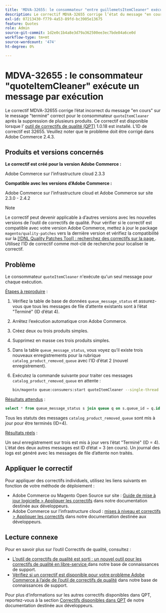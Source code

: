 ```yaml
---
title: 'MDVA-32655: le consommateur "entre guillemetsItemCleaner" exécute un message par exécution'
description: Le correctif MDVA-32655 corrige l’état du message "en cours" incorrect sur le message "terminé" correct pour le consommateur "quoteItemCleaner" après la suppression de plusieurs produits. Ce correctif est disponible lorsque l’[outil de correctifs de qualité (QPT)](/help/announcements/adobe-commerce-announcements/magento-quality-patches-released-new-tool-to-self-serve-quality-patches.md) 1.0.18 est installé. L’ID de correctif est 32655. Veuillez noter que le problème doit être corrigé dans Adobe Commerce 2.4.3.
exl-id: 07213430-f779-4a53-89fd-bc3905e13675
feature: Quotes
role: Admin
source-git-commit: 1d2e0c1b4a8e3d79a362500ee3ec7bde84a6ce0d
workflow-type: tm+mt
source-wordcount: '474'
ht-degree: 0%

---
```


# MDVA-32655 : le consommateur &quot;quoteItemCleaner&quot; exécute un message par exécution

Le correctif MDVA-32655 corrige l’état incorrect du message &quot;en cours&quot; sur le message &quot;terminé&quot; correct pour le consommateur `quoteItemCleaner` après la suppression de plusieurs produits. Ce correctif est disponible lorsque l’ [outil de correctifs de qualité (QPT)](/help/announcements/adobe-commerce-announcements/magento-quality-patches-released-new-tool-to-self-serve-quality-patches.md) 1.0.18 est installé. L’ID de correctif est 32655. Veuillez noter que le problème doit être corrigé dans Adobe Commerce 2.4.3.

## Produits et versions concernés

**Le correctif est créé pour la version Adobe Commerce :**

Adobe Commerce sur l’infrastructure cloud 2.3.3

**Compatible avec les versions d’Adobe Commerce :**

Adobe Commerce sur l’infrastructure cloud et Adobe Commerce sur site 2.3.0 - 2.4.2

>[!NOTE]
>
>Le correctif peut devenir applicable à d’autres versions avec les nouvelles versions de l’outil de correctifs de qualité. Pour vérifier si le correctif est compatible avec votre version Adobe Commerce, mettez à jour le package `magento/quality-patches` vers la dernière version et vérifiez la compatibilité sur la [[!DNL Quality Patches Tool] : recherchez des correctifs sur la page ](https://devdocs.magento.com/quality-patches/tool.html#patch-grid). Utilisez l’ID de correctif comme mot-clé de recherche pour localiser le correctif.

## Problème

Le consommateur `quoteItemCleaner` n&#39;exécute qu&#39;un seul message pour chaque exécution.

<u>Étapes à reproduire</u> :

1. Vérifiez la table de base de données `queue_message_status` et assurez-vous que tous les messages de file d’attente existants sont à l’état &quot;Terminé&quot; (ID d’état 4).
1. Arrêtez l’exécution automatique cron Adobe Commerce.
1. Créez deux ou trois produits simples.
1. Supprimez en masse ces trois produits simples.
1. Dans la table `queue_message_status`, vous voyez qu’il existe trois nouveaux enregistrements pour la rubrique `catalog_product_removed_queue` avec l’ID d’état 2 (nouvel enregistrement).
1. Exécutez la commande suivante pour traiter ces messages `catalog_product_removed_queue` en attente :

   ```bash
   bin/magento queue:consumers:start quoteItemCleaner --single-thread --max-messages=100
   ```

<u>Résultats attendus</u> :

```sql
select * from queue_message_status s join queue q on s.queue_id = q.id where q.name = "catalog_product_removed_queue";
```

Tous les statuts des messages `catalog_product_removed_queue` sont mis à jour pour être terminés (ID=4).

<u>Résultats réels</u> :

Un seul enregistrement sur trois est mis à jour vers l’état &quot;Terminé&quot; (ID = 4). L’état des deux autres messages est ID d’état = 3 (en cours). Un journal des logs est généré avec les messages de file d’attente non traités.

## Appliquer le correctif

Pour appliquer des correctifs individuels, utilisez les liens suivants en fonction de votre méthode de déploiement :

* Adobe Commerce ou Magento Open Source sur site : [Guide de mise à jour logicielle > Appliquer les correctifs](https://devdocs.magento.com/guides/v2.4/comp-mgr/patching/mqp.html) dans notre documentation destinée aux développeurs.
* Adobe Commerce sur l’infrastructure cloud : [mises à niveau et correctifs > Appliquer les correctifs](https://devdocs.magento.com/cloud/project/project-patch.html) dans notre documentation destinée aux développeurs.

## Lecture connexe

Pour en savoir plus sur l’outil Correctifs de qualité, consultez :

* [ L’outil de correctifs de qualité est sorti : un nouvel outil pour les correctifs de qualité en libre-service ](/help/announcements/adobe-commerce-announcements/magento-quality-patches-released-new-tool-to-self-serve-quality-patches.md) dans notre base de connaissances de support.
* [Vérifiez si un correctif est disponible pour votre problème Adobe Commerce à l’aide de l’outil de correctifs de qualité](/help/support-tools/patches-available-in-qpt-tool/check-patch-for-magento-issue-with-magento-quality-patches.md) dans notre base de connaissances de support.

Pour plus d’informations sur les autres correctifs disponibles dans QPT, reportez-vous à la section [Correctifs disponibles dans QPT](https://devdocs.magento.com/quality-patches/tool.html#patch-grid) de notre documentation destinée aux développeurs.

